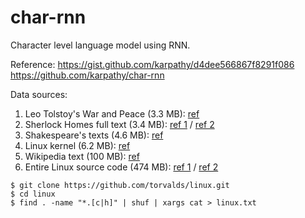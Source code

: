 # char-rnn

Character level language model using RNN.

Reference: https://gist.github.com/karpathy/d4dee566867f8291f086 https://github.com/karpathy/char-rnn

Data sources:
1) Leo Tolstoy's War and Peace (3.3 MB): [ref](http://cs.stanford.edu/people/karpathy/char-rnn/)
2) Sherlock Homes full text (3.4 MB): [ref 1](https://sherlock-holm.es/ascii/) / [ref 2](https://sherlock-holm.es/stories/plain-text/cnus.txt)
3) Shakespeare's texts (4.6 MB): [ref](http://cs.stanford.edu/people/karpathy/char-rnn/)
4) Linux kernel (6.2 MB): [ref](http://cs.stanford.edu/people/karpathy/char-rnn/)
5) Wikipedia text (100 MB): [ref](http://prize.hutter1.net/)
6) Entire Linux source code (474 MB): [ref 1](http://cs.stanford.edu/people/karpathy/char-rnn/) / [ref 2](https://github.com/torvalds/linux)
```
$ git clone https://github.com/torvalds/linux.git
$ cd linux
$ find . -name "*.[c|h]" | shuf | xargs cat > linux.txt
```
